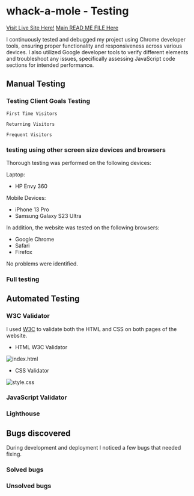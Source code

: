 # whack-a-mole - Testing

[Visit Live Site Here!]()
[Main READ ME FILE Here]()

I continuously tested and debugged my project using Chrome developer tools, ensuring proper functionality and responsiveness across various devices. I also utilized Google developer tools to verify different elements and troubleshoot any issues, specifically assessing JavaScript code sections for intended performance.

## Manual Testing

### Testing Client Goals Testing

`First Time Visitors`

`Returning Visitors`

`Frequent Visitors`

### testing using other screen size devices and browsers

Thorough testing was performed on the following devices:

Laptop:

- HP Envy 360

Mobile Devices:

- iPhone 13 Pro
- Samsung Galaxy S23 Ultra

In addition, the website was tested on the following browsers:

- Google Chrome
- Safari
- Firefox

No problems were identified.

### Full testing

## Automated Testing

### W3C Validator

I used [W3C](https://validator.w3.org/) to validate both the HTML and CSS on both pages of the website.

- HTML W3C Validator

![index.html]()

- CSS Validator

![style.css]()

### JavaScript Validator

### Lighthouse

## Bugs discovered

During development and deployment I noticed a few bugs that needed fixing.

### Solved bugs

### Unsolved bugs
